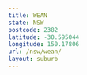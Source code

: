 ```yaml
---
title: WEAN
state: NSW
postcode: 2382
latitude: -30.595044
longitude: 150.17806
url: /nsw/wean/
layout: suburb
---
```

